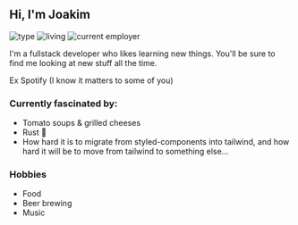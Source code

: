 ## Hi, I'm Joakim

![type](https://img.shields.io/badge/type-fullstack-5B9ED9?style=for-the-badge)
![living](https://img.shields.io/badge/living-stockholm-F2A057?style=for-the-badge)
![current employer](https://img.shields.io/badge/current_employer-storytel-5B9ED9?style=for-the-badge)

I'm a fullstack developer who likes learning new things. You'll be sure to find me looking at new stuff all the time.

Ex Spotify (I know it matters to some of you)

### Currently fascinated by:
- Tomato soups & grilled cheeses
- Rust 🙉
- How hard it is to migrate from styled-components into tailwind, and how hard it will be to move from tailwind to something else...

### Hobbies
- Food
- Beer brewing
- Music
